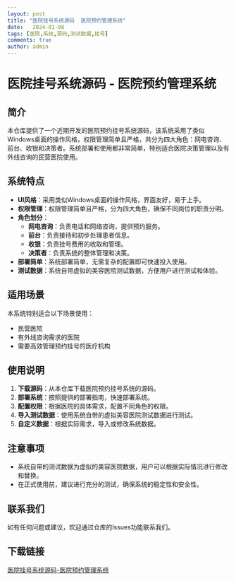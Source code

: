 ```yaml
---
layout: post
title: "医院挂号系统源码  医院预约管理系统"
date:   2024-01-08
tags: [医院,系统,源码,测试数据,挂号]
comments: true
author: admin
---
```

# 医院挂号系统源码 - 医院预约管理系统

## 简介
本仓库提供了一个近期开发的医院预约挂号系统源码，该系统采用了类似Windows桌面的操作风格，权限管理简单且严格，共分为四大角色：网电咨询、前台、收银和决策者。系统部署和使用都非常简单，特别适合医院决策管理以及有外线咨询的民营医院使用。

## 系统特点
- **UI风格**：采用类似Windows桌面的操作风格，界面友好，易于上手。
- **权限管理**：权限管理简单且严格，分为四大角色，确保不同岗位的职责分明。
- **角色划分**：
  - **网电咨询**：负责电话和网络咨询，提供预约服务。
  - **前台**：负责接待和初步处理患者信息。
  - **收银**：负责挂号费用的收取和管理。
  - **决策者**：负责系统的整体管理和决策。
- **部署简单**：系统部署简单，无需复杂的配置即可快速投入使用。
- **测试数据**：系统自带虚拟的美容医院测试数据，方便用户进行测试和体验。

## 适用场景
本系统特别适合以下场景使用：
- 民营医院
- 有外线咨询需求的医院
- 需要高效管理预约挂号的医疗机构

## 使用说明
1. **下载源码**：从本仓库下载医院预约挂号系统的源码。
2. **部署系统**：按照提供的部署指南，快速部署系统。
3. **配置权限**：根据医院的具体需求，配置不同角色的权限。
4. **导入测试数据**：使用系统自带的虚拟美容医院测试数据进行测试。
5. **自定义数据**：根据实际需求，导入或修改系统数据。

## 注意事项
- 系统自带的测试数据为虚拟的美容医院数据，用户可以根据实际情况进行修改和替换。
- 在正式使用前，建议进行充分的测试，确保系统的稳定性和安全性。

## 联系我们
如有任何问题或建议，欢迎通过仓库的Issues功能联系我们。

## 下载链接

[医院挂号系统源码-医院预约管理系统](https://pan.quark.cn/s/ffdaea457450)